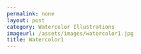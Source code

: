 ```yaml
---
permalink: none
layout: post
category: Watercolor Illustrations
imageurl: /assets/images/watercolor1.jpg
title: Watercolor1
---
```

